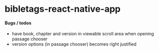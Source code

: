 # bibletags-react-native-app

#### Bugs / todos

- have book, chapter and version in viewable scroll area when opening passage chooser
- version options (in passage chooser) becomes right justified
